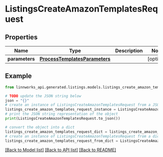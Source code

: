 # ListingsCreateAmazonTemplatesRequest


## Properties

Name | Type | Description | Notes
------------ | ------------- | ------------- | -------------
**parameters** | [**ProcessTemplatesParameters**](ProcessTemplatesParameters.md) |  | [optional] 

## Example

```python
from linnworks_api.generated.listings.models.listings_create_amazon_templates_request import ListingsCreateAmazonTemplatesRequest

# TODO update the JSON string below
json = "{}"
# create an instance of ListingsCreateAmazonTemplatesRequest from a JSON string
listings_create_amazon_templates_request_instance = ListingsCreateAmazonTemplatesRequest.from_json(json)
# print the JSON string representation of the object
print(ListingsCreateAmazonTemplatesRequest.to_json())

# convert the object into a dict
listings_create_amazon_templates_request_dict = listings_create_amazon_templates_request_instance.to_dict()
# create an instance of ListingsCreateAmazonTemplatesRequest from a dict
listings_create_amazon_templates_request_from_dict = ListingsCreateAmazonTemplatesRequest.from_dict(listings_create_amazon_templates_request_dict)
```
[[Back to Model list]](../README.md#documentation-for-models) [[Back to API list]](../README.md#documentation-for-api-endpoints) [[Back to README]](../README.md)


